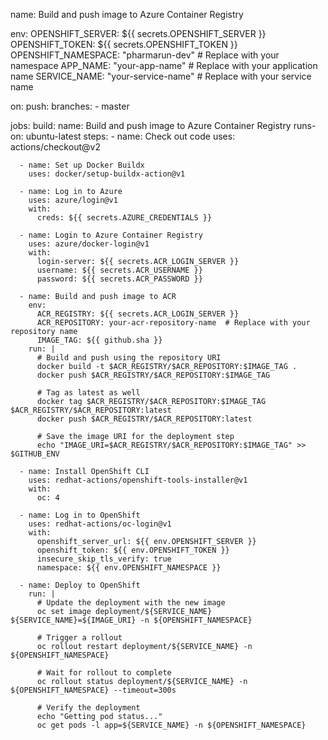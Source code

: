 name: Build and push image to Azure Container Registry

env:
  OPENSHIFT_SERVER: ${{ secrets.OPENSHIFT_SERVER }}
  OPENSHIFT_TOKEN: ${{ secrets.OPENSHIFT_TOKEN }}
  OPENSHIFT_NAMESPACE: "pharmarun-dev"  # Replace with your namespace
  APP_NAME: "your-app-name"  # Replace with your application name
  SERVICE_NAME: "your-service-name"  # Replace with your service name

on:
  push:
    branches:
      - master

jobs:
  build:
    name: Build and push image to Azure Container Registry
    runs-on: ubuntu-latest
    steps:
      - name: Check out code
        uses: actions/checkout@v2

      - name: Set up Docker Buildx
        uses: docker/setup-buildx-action@v1

      - name: Log in to Azure
        uses: azure/login@v1
        with:
          creds: ${{ secrets.AZURE_CREDENTIALS }}

      - name: Login to Azure Container Registry
        uses: azure/docker-login@v1
        with:
          login-server: ${{ secrets.ACR_LOGIN_SERVER }}
          username: ${{ secrets.ACR_USERNAME }}
          password: ${{ secrets.ACR_PASSWORD }}

      - name: Build and push image to ACR
        env:
          ACR_REGISTRY: ${{ secrets.ACR_LOGIN_SERVER }}
          ACR_REPOSITORY: your-acr-repository-name  # Replace with your repository name
          IMAGE_TAG: ${{ github.sha }}
        run: |
          # Build and push using the repository URI
          docker build -t $ACR_REGISTRY/$ACR_REPOSITORY:$IMAGE_TAG .
          docker push $ACR_REGISTRY/$ACR_REPOSITORY:$IMAGE_TAG
          
          # Tag as latest as well
          docker tag $ACR_REGISTRY/$ACR_REPOSITORY:$IMAGE_TAG $ACR_REGISTRY/$ACR_REPOSITORY:latest
          docker push $ACR_REGISTRY/$ACR_REPOSITORY:latest
          
          # Save the image URI for the deployment step
          echo "IMAGE_URI=$ACR_REGISTRY/$ACR_REPOSITORY:$IMAGE_TAG" >> $GITHUB_ENV

      - name: Install OpenShift CLI
        uses: redhat-actions/openshift-tools-installer@v1
        with:
          oc: 4

      - name: Log in to OpenShift
        uses: redhat-actions/oc-login@v1
        with:
          openshift_server_url: ${{ env.OPENSHIFT_SERVER }}
          openshift_token: ${{ env.OPENSHIFT_TOKEN }}
          insecure_skip_tls_verify: true
          namespace: ${{ env.OPENSHIFT_NAMESPACE }}

      - name: Deploy to OpenShift
        run: |
          # Update the deployment with the new image
          oc set image deployment/${SERVICE_NAME} ${SERVICE_NAME}=${IMAGE_URI} -n ${OPENSHIFT_NAMESPACE}
          
          # Trigger a rollout
          oc rollout restart deployment/${SERVICE_NAME} -n ${OPENSHIFT_NAMESPACE}
          
          # Wait for rollout to complete
          oc rollout status deployment/${SERVICE_NAME} -n ${OPENSHIFT_NAMESPACE} --timeout=300s
          
          # Verify the deployment
          echo "Getting pod status..."
          oc get pods -l app=${SERVICE_NAME} -n ${OPENSHIFT_NAMESPACE}